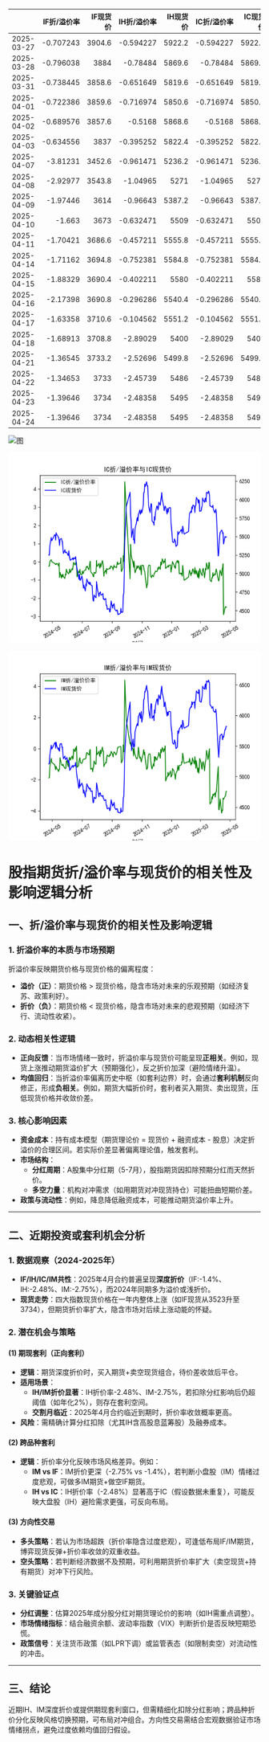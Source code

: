 |            |   IF折/溢价率 |   IF现货价 |   IH折/溢价率 |   IH现货价 |   IC折/溢价率 |   IC现货价 |   IH折/溢价率 |   IH现货价 |
|:-----------|--------------:|-----------:|--------------:|-----------:|--------------:|-----------:|--------------:|-----------:|
| 2025-03-27 |     -0.707243 |     3904.6 |     -0.594227 |     5922.2 |     -0.594227 |     5922.2 |      -2.92895 |     6143.4 |
| 2025-03-28 |     -0.796038 |     3884   |     -0.78484  |     5869.6 |     -0.78484  |     5869.6 |      -3.02986 |     6078.4 |
| 2025-03-31 |     -0.738445 |     3858.6 |     -0.651649 |     5819.6 |     -0.651649 |     5819.6 |      -2.85304 |     6049   |
| 2025-04-01 |     -0.722386 |     3859.6 |     -0.716974 |     5850.6 |     -0.716974 |     5850.6 |      -3.11981 |     6064.2 |
| 2025-04-02 |     -0.689576 |     3857.6 |     -0.5168   |     5868.6 |     -0.5168   |     5868.6 |      -2.82374 |     6100   |
| 2025-04-03 |     -0.634556 |     3837   |     -0.395252 |     5822.4 |     -0.395252 |     5822.4 |      -2.76398 |     6031.8 |
| 2025-04-07 |     -3.81231  |     3452.6 |     -0.961471 |     5236.2 |     -0.961471 |     5236.2 |      -1.16153 |     5432.6 |
| 2025-04-08 |     -2.92977  |     3543.8 |     -1.04965  |     5271   |     -1.04965  |     5271   |      -3.91353 |     5313.6 |
| 2025-04-09 |     -1.97446  |     3614   |     -0.96643  |     5387.2 |     -0.96643  |     5387.2 |      -3.9405  |     5429.6 |
| 2025-04-10 |     -1.663    |     3673   |     -0.632471 |     5509   |     -0.632471 |     5509   |      -3.56785 |     5578.2 |
| 2025-04-11 |     -1.70421  |     3686.6 |     -0.457211 |     5555.8 |     -0.457211 |     5555.8 |      -3.2409  |     5672.2 |
| 2025-04-14 |     -1.71162  |     3694.8 |     -0.752381 |     5584.8 |     -0.752381 |     5584.8 |      -4.13446 |     5693   |
| 2025-04-15 |     -1.88329  |     3690.4 |     -0.402211 |     5580   |     -0.402211 |     5580   |      -3.95041 |     5680.4 |
| 2025-04-16 |     -2.17398  |     3690.8 |     -0.296286 |     5540.4 |     -0.296286 |     5540.4 |      -3.98173 |     5603   |
| 2025-04-17 |     -1.63358  |     3710.6 |     -0.104562 |     5551.2 |     -0.104562 |     5551.2 |      -3.18113 |     5653.8 |
| 2025-04-18 |     -1.68913  |     3708.8 |     -2.89029  |     5400   |     -2.89029  |     5400   |      -3.25269 |     5642   |
| 2025-04-21 |     -1.36545  |     3733.2 |     -2.52696  |     5499.8 |     -2.52696  |     5499.8 |      -3.06818 |     5770   |
| 2025-04-22 |     -1.34653  |     3733   |     -2.45739  |     5486   |     -2.45739  |     5486   |      -3.02072 |     5769.6 |
| 2025-04-23 |     -1.39646  |     3734   |     -2.48358  |     5495   |     -2.48358  |     5495   |      -2.75012 |     5820   |
| 2025-04-24 |     -1.39646  |     3734   |     -2.48358  |     5495   |     -2.48358  |     5495   |      -2.75012 |     5820   |![图](Stock_index_IF.png)

![图](Stock_index_IH.png)

![图](Stock_index_IC.png)

![图](Stock_index_IM.png)



# 股指期货折/溢价率与现货价的相关性及影响逻辑分析

## 一、折/溢价率与现货价的相关性及影响逻辑

### 1. **折溢价率的本质与市场预期**
折溢价率反映期货价格与现货价格的偏离程度：
- **溢价（正）**：期货价格 > 现货价格，隐含市场对未来的乐观预期（如经济复苏、政策利好）。
- **折价（负）**：期货价格 < 现货价格，隐含市场对未来的悲观预期（如经济下行、流动性收紧）。

### 2. **动态相关性逻辑**
- **正向反馈**：当市场情绪一致时，折溢价率与现货价可能呈现**正相关**。例如，现货上涨推动期货溢价扩大（预期强化），反之折价加深（避险情绪升温）。
- **均值回归**：当折溢价率偏离历史中枢（如套利边界）时，会通过**套利机制**反向修正，形成**负相关**。例如，期货大幅折价时，套利者买入期货、卖出现货，压低现货价格并收敛价差。

### 3. **核心影响因素**
- **资金成本**：持有成本模型（期货理论价 = 现货价 + 融资成本 - 股息）决定折溢价的合理区间。若实际价差显著偏离理论值，触发套利。
- **市场结构**：
  - **分红周期**：A股集中分红期（5-7月），股指期货因扣除预期分红而天然折价。
  - **多空力量**：机构对冲需求（如用期货对冲现货持仓）可能扭曲短期价差。
- **政策与流动性**：例如，降息降低融资成本，可能推动期货溢价率上升。

---

## 二、近期投资或套利机会分析

### 1. **数据观察（2024-2025年）**
- **IF/IH/IC/IM共性**：2025年4月合约普遍呈现**深度折价**（IF:-1.4%、IH:-2.48%、IM:-2.75%），而2024年同期多为溢价或浅折价。
- **现货走势**：四大指数现货价格在一年内整体上涨（如IF现货从3523升至3734），但期货折价率扩大，隐含市场对后续上涨动能的怀疑。

### 2. **潜在机会与策略**

#### **(1) 期现套利（正向套利）**
- **逻辑**：期货深度折价时，买入期货+卖空现货组合，待价差收敛后平仓。
- **适用场景**：
  - **IH/IM折价显著**：IH折价率-2.48%、IM-2.75%，若扣除分红影响后仍超阈值（如年化2%），则存在套利空间。
  - **交割月临近**：2025年4月合约临近到期时，折价率收敛概率更高。
- **风险**：需精确计算分红扣除（尤其IH含高股息蓝筹股）及融券成本。

#### **(2) 跨品种套利**
- **逻辑**：折价率分化反映市场风格差异。例如：
  - **IM vs IF**：IM折价更深（-2.75% vs -1.4%），若判断小盘股（IM）情绪过度悲观，可做多IM期货+做空IF期货。
  - **IH vs IC**：IH折价率（-2.48%）显著高于IC（假设数据未重复），可能反映大盘股（IH）避险需求更强，可反向布局。

#### **(3) 方向性交易**
- **多头策略**：若认为市场超跌（折价率隐含过度悲观），可逢低布局IF/IM期货，博弈现货反弹+折价率收敛的双重收益。
- **空头策略**：若判断经济数据不及预期，可利用期货折价率扩大（卖空现货+持有期货）对冲下行风险。

### 3. **关键验证点**
- **分红调整**：估算2025年成分股分红对期货理论价的影响（如IH需重点调整）。
- **市场情绪指标**：结合融资余额、波动率指数（VIX）判断折价是否反映短期恐慌。
- **政策信号**：关注货币政策（如LPR下调）或监管表态（如限制卖空）对流动性的冲击。

---

## 三、结论
近期IH、IM深度折价或提供期现套利窗口，但需精细化扣除分红影响；跨品种折价分化反映风格切换预期，可布局对冲组合。方向性交易需结合宏观数据验证市场情绪拐点，避免过度依赖均值回归假设。

